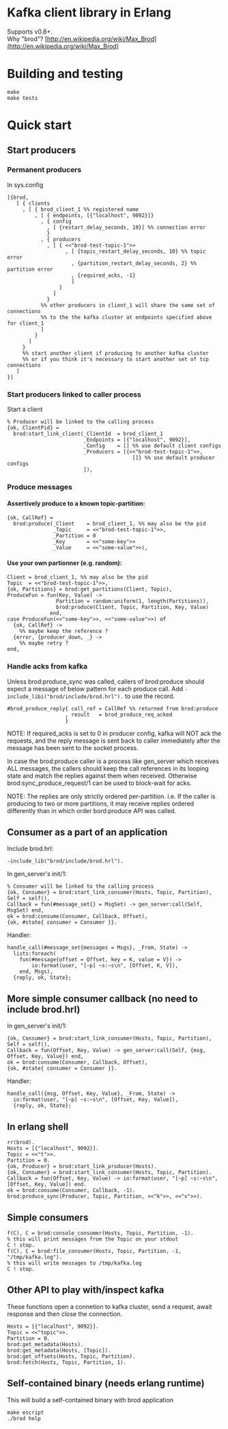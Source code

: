 # Kafka client library in Erlang
Supports v0.8+.  
Why "brod"? [http://en.wikipedia.org/wiki/Max_Brod](http://en.wikipedia.org/wiki/Max_Brod)

# Building and testing
    make
    make tests

# Quick start

## Start producers

### Permanent producers

In sys.config

```
[{brod,
   [ { clients
     , [ { brod_client_1 %% registered name
         , [ { endpoints, [{"localhost", 9092}]}
           , { config
             , [ {restart_delay_seconds, 10}] %% connection error
             }
           , { producers
             , [ { <<"brod-test-topic-1">>
                   , [ {topic_restart_delay_seconds, 10} %% topic error
                     , {partition_restart_delay_seconds, 2} %% partition error
                     , {required_acks, -1}
                     ]
                 }
               ]
             }
           %% other producers in client_1 will share the same set of connections
           %% to the the kafka cluster at endpoints specified above for client_1
           ]
         }
       ]
     }
     %% start another client if producing to another kafka cluster
     %% or if you think it's necessary to start another set of tcp connections
   ]
}]
```

### Start producers linked to caller process

Start a client

    % Producer will be linked to the calling process
    {ok, ClientPid} =
      brod:start_link_client(_ClientId  = brod_client_1
                             _Endpoints = [{"localhost", 9092}],
                             _Config    = [] %% use default client configs
                             _Producers = [{<<"brod-test-topic-1">>,
                                             []} %% use default producer configs
                             ]),

### Produce messages

#### Assertively produce to a known topic-partition:

    {ok, CallRef} =
      brod:produce(_Client    = brod_client_1, %% may also be the pid
                   _Topic     = <<"brod-test-topic-1">>,
                   _Partition = 0
                   _Key       = <<"some-key">>
                   _Value     = <<"some-value">>),

#### Use your own partionner (e.g. random):

    Client = brod_client_1, %% may also be the pid
    Topic  = <<"brod-test-topic-1">>,
    {ok, Partitions} = brod:get_partitions(Client, Topic),
    ProduceFun = fun(Key, Value) ->
                    Partition = random:uniform(1, length(Partitions)),
                    brod:produce(Client, Topic, Partition, Key, Value)
                  end,
    case ProduceFun(<<"some-key">>, <<"some-value">>) of
      {ok, CallRef} ->
        %% maybe keep the reference ?
      {error, {producer_down, _} ->
        %% maybe retry ?
    end,

### Handle acks from kafka

Unless brod:produce_sync was called, callers of brod:produce should 
expect a message of below pattern for each produce call. 
Add `-include_libi("brod/include/brod.hrl").` to use the record.

    #brod_produce_reply{ call_ref = CallRef %% returned from brod:produce
                       , result   = brod_produce_req_acked
                       }

NOTE: If required_acks is set to 0 in producer config, 
kafka will NOT ack the requests, and the reply message is sent back 
to caller immediately after the message has been sent to the socket process.

In case the brod:produce caller is a process like gen_server which 
receives ALL messages, the callers should keep the call references in its 
looping state and match the replies against them when received. 
Otherwise brod:sync_produce_request/1 can be used to block-wait for acks.

NOTE: The replies are only strictly ordered per-partition. 
i.e. If the caller is producing to two or more partitions, 
it may receive replies ordered differently than in which order 
bord:produce API was called.

## Consumer as a part of an application

Include brod.hrl:

    -include_lib("brod/include/brod.hrl").

In gen_server's init/1:

    % Consumer will be linked to the calling process
    {ok, Consumer} = brod:start_link_consumer(Hosts, Topic, Partition),
    Self = self(),
    Callback = fun(#message_set{} = MsgSet) -> gen_server:call(Self, MsgSet) end,
    ok = brod:consume(Consumer, Callback, Offset),
    {ok, #state{ consumer = Consumer }}.

Handler:

    handle_call(#message_set{messages = Msgs}, _From, State) ->
      lists:foreach(
        fun(#message{offset = Offset, key = K, value = V}) ->
            io:format(user, "[~p] ~s:~s\n", [Offset, K, V]),
        end, Msgs),
      {reply, ok, State};

## More simple consumer callback (no need to include brod.hrl)

In gen_server's init/1:

    {ok, Consumer} = brod:start_link_consumer(Hosts, Topic, Partition),
    Self = self(),
    Callback = fun(Offset, Key, Value) -> gen_server:call(Self, {msg, Offset, Key, Value}) end,
    ok = brod:consume(Consumer, Callback, Offset),
    {ok, #state{ consumer = Consumer }}.

Handler:

    handle_call({msg, Offset, Key, Value}, _From, State) ->
      io:format(user, "[~p] ~s:~s\n", [Offset, Key, Value]),
      {reply, ok, State};

## In erlang shell
    rr(brod).
    Hosts = [{"localhost", 9092}].
    Topic = <<"t">>.
    Partition = 0.
    {ok, Producer} = brod:start_link_producer(Hosts).
    {ok, Consumer} = brod:start_link_consumer(Hosts, Topic, Partition).
    Callback = fun(Offset, Key, Value) -> io:format(user, "[~p] ~s:~s\n", [Offset, Key, Value]) end.
    ok = brod:consume(Consumer, Callback, -1).
    brod:produce_sync(Producer, Topic, Partition, <<"k">>, <<"v">>).

## Simple consumers
    f(C), C = brod:console_consumer(Hosts, Topic, Partition, -1).
    % this will print messages from the Topic on your stdout
    C ! stop.
    f(C), C = brod:file_consumer(Hosts, Topic, Partition, -1, "/tmp/kafka.log").
    % this will write messages to /tmp/kafka.log
    C ! stop.

## Other API to play with/inspect kafka
These functions open a connetion to kafka cluster, send a request,
await response and then close the connection.

    Hosts = [{"localhost", 9092}].
    Topic = <<"topic">>.
    Partition = 0.
    brod:get_metadata(Hosts).
    brod:get_metadata(Hosts, [Topic]).
    brod:get_offsets(Hosts, Topic, Partition).
    brod:fetch(Hosts, Topic, Partition, 1).

## Self-contained binary (needs erlang runtime)
This will build a self-contained binary with brod application

    make escript
    ./brod help
